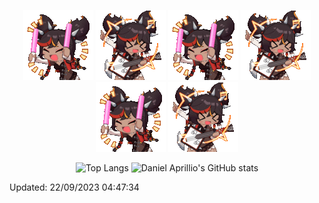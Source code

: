 <!-- ![woaa](https://github.com/Nielioo/Nielioo/blob/main/Assets/woaa.gif) -->

<div align="center">
  
![cheers](https://github.com/Nielioo/Nielioo/blob/main/Assets/XinyanCheer.gif)
![guitar](https://github.com/Nielioo/Nielioo/blob/main/Assets/XinyanGuitar.gif)
![cheers](https://github.com/Nielioo/Nielioo/blob/main/Assets/XinyanCheer.gif)
![guitar](https://github.com/Nielioo/Nielioo/blob/main/Assets/XinyanGuitar.gif)
![cheers](https://github.com/Nielioo/Nielioo/blob/main/Assets/XinyanCheer.gif)
![guitar](https://github.com/Nielioo/Nielioo/blob/main/Assets/XinyanGuitar.gif)

![Top Langs](https://custom-github-readme-stats.vercel.app/api/top-langs/?username=nielioo&layout=compact&theme=tokyonight&bg_color=00000000)
![Daniel Aprillio's GitHub stats](https://custom-github-readme-stats.vercel.app/api?username=nielioo&show_icons=true&theme=tokyonight&bg_color=00000000&hide_title=true)

</div>

<!--
**Nielioo/Nielioo** is a ✨ _special_ ✨ repository because its `README.md` (this file) appears on your GitHub profile.

Here are some ideas to get you started:

- 🔭 I’m currently working on ...
- 🌱 I’m currently learning ...
- 👯 I’m looking to collaborate on ...
- 🤔 I’m looking for help with ...
- 💬 Ask me about ...
- 📫 How to reach me: ...
- 😄 Pronouns: ...
- ⚡ Fun fact: ...
-->

Updated: 22/09/2023 04:47:34
